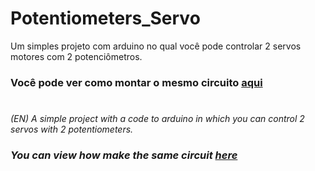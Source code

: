 # Potentiometers_Servo
Um simples projeto com arduino no qual você pode controlar 2 servos motores com 2 potenciômetros.  
### Você pode ver como montar o mesmo circuito [aqui](https://www.tinkercad.com/things/k7Dux258KN1-potentiometersservo)
#
*(EN) A simple project with a code to arduino in which you can control 2 servos with 2 potentiometers.*
### *You can view how make the same circuit [here](https://www.tinkercad.com/things/k7Dux258KN1-potentiometersservo)*

